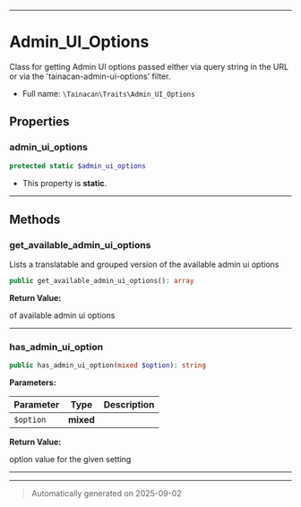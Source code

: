 ***

# Admin_UI_Options

Class for getting Admin UI options passed either via query string in
the URL or via the 'tainacan-admin-ui-options' filter.



* Full name: `\Tainacan\Traits\Admin_UI_Options`



## Properties


### admin_ui_options



```php
protected static $admin_ui_options
```



* This property is **static**.


***

## Methods


### get_available_admin_ui_options

Lists a translatable and grouped version of the available admin ui options

```php
public get_available_admin_ui_options(): array
```









**Return Value:**

of available admin ui options




***

### has_admin_ui_option



```php
public has_admin_ui_option(mixed $option): string
```








**Parameters:**

| Parameter | Type | Description |
|-----------|------|-------------|
| `$option` | **mixed** |  |


**Return Value:**

option value for the given setting




***

***
> Automatically generated on 2025-09-02

